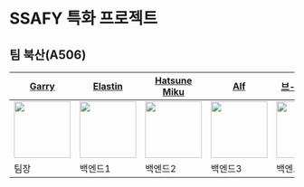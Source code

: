 # SSAFY 특화 프로젝트
## 팀 북산(A506)


| <a href="https://github.com/gegurakzi">Garry</a> | <a href="https://github.com/junho-jung"> Elastin </a> | <a href="https://github.com/dsrla123"> Hatsune Miku </a> | <a href="https://github.com/scv74502"> Alf </a> | <a href="https://github.com/ingkoon">브-루 스-타</a> | <a href="https://github.com/kty226">Biden</a> |
| ----------------------------------------------------------------------------- | -------------------------------------------------- | ----------------------------------------------- | ----------------------------------------------- | ----------------------------------------------- | ----------------------------------------------- |
| <a href="https://github.com/gegurakzi"><img src="https://user-images.githubusercontent.com/59018852/223937302-111ed54c-6337-4383-8a66-30c20d7a3cb2.png" width=100/></a> | <a href="https://github.com/junho-jung"> <img src="https://user-images.githubusercontent.com/59018852/223937570-00682310-bc9d-4129-ba48-595c3bd8c9f6.png" width=100 height = 100/></a>| <a href="https://github.com/dsrla123"><img src="https://user-images.githubusercontent.com/59018852/223937855-cd7ac10e-6e32-4e60-bc62-7845fa595619.png" width=100 height = 100/></a> | <a href="https://github.com/scv74502"><img src="https://user-images.githubusercontent.com/59018852/223938022-a2b5e76f-c580-4b7d-bac4-37ae36e264be.png" width=100 height = 100/></a> | <a href="https://github.com/ingkoon"><img src="https://user-images.githubusercontent.com/59018852/223937096-a47a6d66-c031-43de-b120-120f5dcda180.png" width=100 height = 100/></a> | <a href="https://github.com/kty226"><img src="https://user-images.githubusercontent.com/59018852/223938181-fa73dda6-92a6-4247-8a33-c9dd90bd8335.png" width=100 height = 100/></a> |
|   팀장   |  백엔드1   |   백엔드2   |   백엔드3   | 백엔드4   | 백엔드5   |
